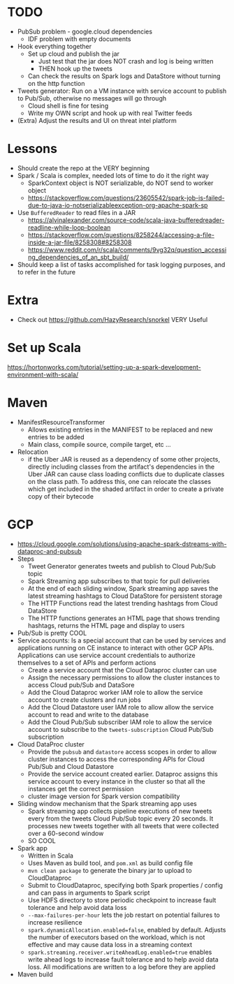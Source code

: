 # TODO
- PubSub problem - google.cloud dependencies
    - IDF problem with empty documents
- Hook everything together
    - Set up cloud and publish the jar
        - Just test that the jar does NOT crash and log is being written
        - THEN hook up the tweets
    - Can check the results on Spark logs and DataStore without turning on the http function
- Tweets generator: Run on a VM instance with service account to publish to Pub/Sub, otherwise no messages will go through
    - Cloud shell is fine for tesing
    - Write my OWN script and hook up with real Twitter feeds
- (Extra) Adjust the results and UI on threat intel platform

# Lessons
- Should create the repo at the VERY beginning
- Spark / Scala is complex, needed lots of time to do it the right way
    - SparkContext object is NOT serializable, do NOT send to worker object
    - https://stackoverflow.com/questions/23605542/spark-job-is-failed-due-to-java-io-notserializableexception-org-apache-spark-sp
- Use ``BufferedReader`` to read files in a JAR
    - https://alvinalexander.com/source-code/scala-java-bufferedreader-readline-while-loop-boolean
    - https://stackoverflow.com/questions/8258244/accessing-a-file-inside-a-jar-file/8258308#8258308
    - https://www.reddit.com/r/scala/comments/9vg32q/question_accessing_dependencies_of_an_sbt_build/
- Should keep a list of tasks accomplished for task logging purposes, and to refer in the future

# Extra
- Check out https://github.com/HazyResearch/snorkel VERY Useful

# Set up Scala
https://hortonworks.com/tutorial/setting-up-a-spark-development-environment-with-scala/

# Maven
- ManifestResourceTransformer
    - Allows existing entries in the MANIFEST to be replaced and new entries to be added
    - Main class, compile source, compile target, etc ...
- Relocation
    - if the Uber JAR is reused as a dependency of some other projects, directly including classes from the artifact's dependencies in the Uber JAR can cause class loading conflicts due to duplicate classes on the class path. To address this, one can relocate the classes which get included in the shaded artifact in order to create a private copy of their bytecode

# GCP
- https://cloud.google.com/solutions/using-apache-spark-dstreams-with-dataproc-and-pubsub
- Steps
    - Tweet Generator generates tweets and publish to Cloud Pub/Sub topic
    - Spark Streaming app subscribes to that topic for pull deliveries
    - At the end of each sliding window, Spark streaming app saves the latest streaming hashtags
        to Cloud DataStore for persistent storage
    - The HTTP Functions read the latest trending hashtags from Cloud DataStore
    - The HTTP functions generates an HTML page that shows trending hashtags, returns the HTML page
        and display to users
- Pub/Sub is pretty COOL
- Service accounts: Is a special account that can be used by services and applications running on CE instance to interact with other GCP APIs. Applications can use service account credentials to authorize themselves to a set of APIs and perform actions
    - Create a service account that the Cloud Dataproc cluster can use
    - Assign the necessary permissions to allow the cluster instances to access Cloud pub/Sub and DataSore
    - Add the Cloud Dataproc worker IAM role to allow the service account to create clusters and run jobs
    - Add the Cloud Datastore user IAM role to allow allow the service account to read and write to the database
    - Add the Cloud Pub/Sub subscriber IAM role to allow the service account to subscribe to the ``tweets-subscription`` Cloud Pub/Sub subscription
- Cloud DataProc cluster
    - Provide the ``pubsub`` and ``datastore`` access scopes in order to allow cluster instances to access the corresponding APIs for Cloud Pub/Sub and Cloud Datastore
    - Provide the service account created earlier. Dataproc assigns this service account to every instance in the cluster so that all the instances get the correct permission
    - cluster image version for Spark version compatibility
- Sliding window mechanism that the Spark streaming app uses
    - Spark streaming app collects pipeline executions of new tweets every from the tweets Cloud Pub/Sub topic every 20 seconds. It processes new tweets together with all tweets that were collected over a 60-second window
    - SO COOL
- Spark app
    - Written in Scala
    - Uses Maven as build tool, and ``pom.xml`` as build config file
    - ``mvn clean package`` to generate the binary jar to upload to CloudDataproc
    - Submit to CloudDataproc, specifying both Spark properties / config and can pass in arguments to Spark script
    - Use HDFS directory to store periodic checkpoint to increase fault tolerance and help avoid data loss
    - ``--max-failures-per-hour`` lets the job restart on potential failures to increase resilience
    - ``spark.dynamicAllocation.enabled=false``, enabled by default. Adjusts the number of executors based on the workload, which is not effective and may cause data loss in a streaming context
    - ``spark.streaming.receiver.writeAheadLog.enabled=true`` enables write ahead logs to increase fault tolerance and to help avoid data loss. All modifications are written to a log before they are applied
- Maven build